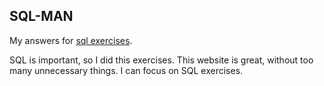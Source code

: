 ## SQL-MAN
My answers for [sql exercises](https://sql-ex.ru/).  

SQL is important, so I did this exercises. This website is great, without too many unnecessary things. I can focus on SQL exercises.